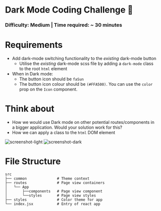# Dark Mode Coding Challenge 🌙

### Difficulty: Medium | Time required: ~ 30 minutes

# Requirements
- Add dark-mode switching functionality to the *existing* dark-mode button
  - Utilise the *existing* dark-mode scss file by adding a `dark-mode` class to the root `html` element
- When in Dark mode:
  - The button icon should be `faSun`
  - The button icon colour should be `(#FFA500)`. You can use the `color` prop on the `Icon` component.

# Think about
- How we would use Dark mode on other potential routes/components in a bigger application. Would your solution work for this?
- How we can apply a class to the `html` DOM element

![screenshot-light](https://puu.sh/Fq13d/04a9e5ad48.png)
![screenshot-dark](https://puu.sh/Fq132/caa2fa0c6d.png)

# File Structure 

    src
    ├── common              # Theme context
    ├── routes              # Page view containers
    │   └── App
    │       ├──components   # Page view component
    │       └──styles       # Page view styles
    ├── styles              # Color theme for app
    └── index.jsx           # Entry of react app
